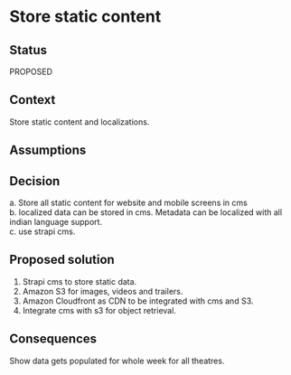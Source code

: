 # Store static content


## Status

PROPOSED

## Context
Store static content and localizations.

## Assumptions

## Decision
a. Store all static content for website and mobile screens in cms  
b. localized data can be stored in cms. Metadata can be localized with all indian language support.  
c. use strapi cms.  

## Proposed solution
1. Strapi cms to store static data.
2. Amazon S3 for images, videos and trailers.
3. Amazon Cloudfront as CDN to be integrated with cms and S3.
4. Integrate cms with s3 for object retrieval.
   
## Consequences

Show data gets populated for whole week for all theatres.




